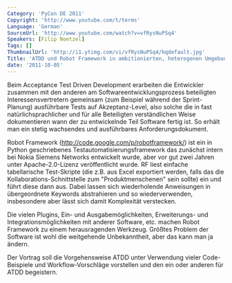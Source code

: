 ```yaml
---
Category: 'PyCon DE 2011'
Copyright: 'http://www.youtube.com/t/terms'
Language: 'German'
SourceUrl: 'http://www.youtube.com/watch?v=vfRysNuPSq4'
Speakers: [Filip Noetzel]
Tags: []
ThumbnailUrl: 'http://i1.ytimg.com/vi/vfRysNuPSq4/hqdefault.jpg'
Title: 'ATDD und Robot Framework in ambitionierten, heterogenen Umgebungen'
date: '2011-10-05'
---
```

Beim Acceptance Test Driven Development erarbeiten die Entwickler zusammen mit den anderen am Softwareentwicklungsprozess beteiligten Interessensvertretern gemeinsam (zum Beispiel während der Sprint-Planung) ausführbare Tests auf Akzeptanz-Level, also solche die in fast natürlichsprachlicher und für alle Beteiligten verständlichen Weise dokumentieren wann der zu entwickelnde Teil Software fertig ist. So erhält man ein stetig wachsendes und ausführbares Anforderungsdokument.

Robot Framework (http://code.google.com/p/robotframework/) ist ein in Python geschriebenes Testautomatisierungsframework das zunächst intern bei Nokia Siemens Networks entwickelt wurde, aber vor gut zwei Jahren unter Apache-2.0-Lizenz veröffentlicht wurde. RF liest einfache tabellarische Test-Skripte (die z.B. aus Excel exportiert werden, falls das die Kollaborations-Schnittstelle zum "Produktmenschenen" sein sollte) ein und führt diese dann aus. Dabei lassen sich wiederholende Anweisungen in übergeordnete Keywords abstrahieren und so wiederverwenden, insbesondere aber lässt sich damit Komplexität verstecken.

Die vielen Plugins, Ein- und Ausgabemöglichkeiten, Erweiterungs- und Integrationsmöglichkeiten mit anderer Software, etc. machen Robot Framework zu einem herausragenden Werkzeug. Größtes Problem der Software ist wohl die weitgehende Unbekanntheit, aber das kann man ja ändern.

Der Vortrag soll die Vorgehensweise ATDD unter Verwendung vieler Code-Beispiele und Workflow-Vorschläge vorstellen und den ein oder anderen für ATDD begeistern.
